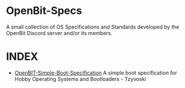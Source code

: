 # OpenBit-Specs
A small collection of OS Specifications and Standards developed by the OpenBit Discord server and/or its members.
# INDEX
- [OpenBIT-Simple-Boot-Specification](https://github.com/OpenBitt/OpenBit-Specs/blob/main/Simple-Boot-Specification.md) A simple boot specification for Hobby Operating Systems and Bootloaders - Tzyvoski


